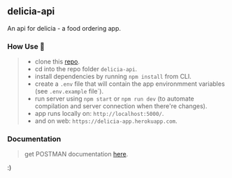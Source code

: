 ## delicia-api

An api for delicia - a food ordering app.

### How Use 🚀

> - clone this [repo](https://github.com/AmosSpark/delicia-api.git). <br>
> - cd into the repo folder `delicia-api`. <br>
> - install dependencies by running `npm install` from CLI. <br>
> - create a `.env` file that will contain the app environmment variables (see `.env.example` file`). <br>
> - run server using `npm start` or `npm run dev` (to automate compilation and server connection when there're changes). <br>
> - app runs locally on: `http://localhost:5000/`. <br>
> - and on web: `https://delicia-app.herokuapp.com`.

### Documentation

> get POSTMAN documentation [here](https://documenter.getpostman.com/view/10431360/UVksLZn9). <br>

:)
